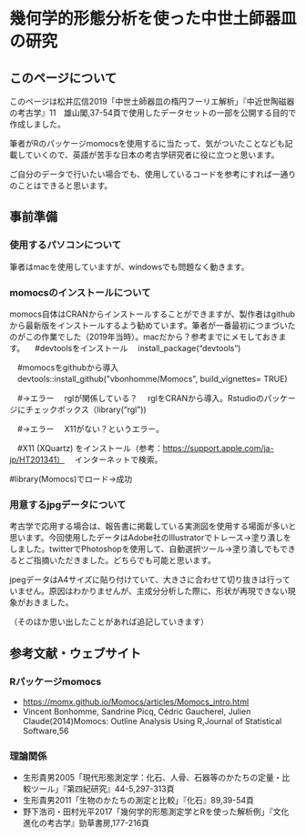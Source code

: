 # 幾何学的形態分析を使った中世土師器皿の研究
## このページについて
このページは松井広信2019「中世土師器皿の楕円フーリエ解析」『中近世陶磁器の考古学』11　雄山閣,37-54頁で使用したデータセットの一部を公開する目的で作成しました。

筆者がRのパッケージmomocsを使用するに当たって、気がついたことなども記載していくので、英語が苦手な日本の考古学研究者に役に立つと思います。

ご自分のデータで行いたい場合でも、使用しているコードを参考にすれば一通りのことはできると思います。

## 事前準備
### 使用するパソコンについて
筆者はmacを使用していますが、windowsでも問題なく動きます。

### momocsのインストールについて
momocs自体はCRANからインストールすることができますが、製作者はgithubから最新版をインストールするよう勧めています。筆者が一番最初につまづいたのがこの作業でした（2019年当時）。macだから？参考までにメモしておきます。
　#devtoolsをインストール
　install_package(“devtools”)

　#momocsをgithubから導入
　devtools::install_github("vbonhomme/Momocs", build_vignettes= TRUE)

　#→エラー
　rglが関係している？
　rglをCRANから導入。Rstudioのパッケージにチェックボックス（library(“rgl”))

　#→エラー
　X11がない？というエラー。

　#X11 (XQuartz) をインストール（参考：https://support.apple.com/ja-jp/HT201341）
　インターネットで検索。

#library(Momocs)でロード→成功

### 用意するjpgデータについて
考古学で応用する場合は、報告書に掲載している実測図を使用する場面が多いと思います。今回使用したデータはAdobe社のIllustratorでトレース→塗り潰しをしました。twitterでPhotoshopを使用して、自動選択ツール→塗り潰しでもできるとご指摘いただきました。どちらでも可能と思います。

jpegデータはA4サイズに貼り付けていて、大きさに合わせて切り抜きは行っていません。原因はわかりませんが、主成分分析した際に、形状が再現できない現象がおきました。

（そのほか思い出したことがあれば追記していきます）

## 参考文献・ウェブサイト
### Rパッケージmomocs
- https://momx.github.io/Momocs/articles/Momocs_intro.html
- Vincent Bonhomme, Sandrine Picq, Cédric Gaucherel, Julien Claude(2014)Momocs: Outline Analysis Using R,Journal of Statistical Software,56
### 理論関係
- 生形貴男2005「現代形態測定学：化石、人骨、石器等のかたちの定量・比較ツール」『第四紀研究』44-5,297-313頁
- 生形貴男2011「生物のかたちの測定と比較」『化石』89,39-54頁
- 野下浩司・田村光平2017「幾何学的形態測定学とRを使った解析例」『文化進化の考古学』勁草書房,177-216頁
